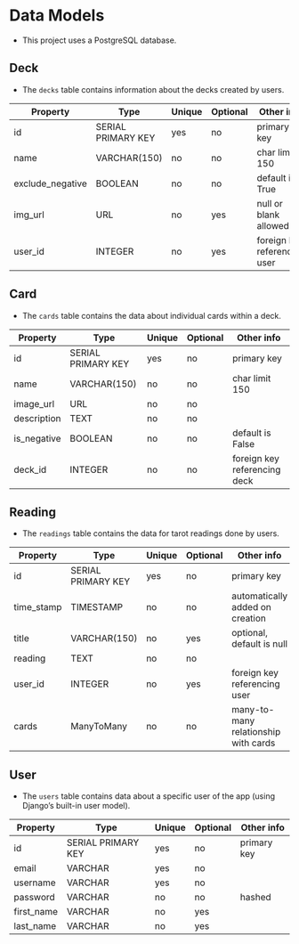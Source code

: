 # Data Models

- This project uses a PostgreSQL database.


## Deck

- The `decks` table contains information about the decks created by users.

| Property         | Type              | Unique | Optional | Other info                      |
|------------------|-------------------|--------|----------|---------------------------------|
| id               | SERIAL PRIMARY KEY | yes    | no       | primary key                     |
| name             | VARCHAR(150)       | no     | no       | char limit 150                  |
| exclude_negative | BOOLEAN            | no     | no       | default is True                 |
| img_url          | URL                | no     | yes      | null or blank allowed           |
| user_id          | INTEGER            | no     | yes      | foreign key referencing user    |


## Card

- The `cards` table contains the data about individual cards within a deck.

| Property    | Type              | Unique | Optional | Other info                      |
|-------------|-------------------|--------|----------|---------------------------------|
| id          | SERIAL PRIMARY KEY | yes    | no       | primary key                     |
| name        | VARCHAR(150)       | no     | no       | char limit 150                  |
| image_url   | URL                | no     | no       |                                 |
| description | TEXT               | no     | no       |                                 |
| is_negative | BOOLEAN            | no     | no       | default is False                |
| deck_id     | INTEGER            | no     | no       | foreign key referencing deck    |


## Reading

- The `readings` table contains the data for tarot readings done by users.

| Property    | Type              | Unique | Optional | Other info                      |
|-------------|-------------------|--------|----------|---------------------------------|
| id          | SERIAL PRIMARY KEY | yes    | no       | primary key                     |
| time_stamp  | TIMESTAMP          | no     | no       | automatically added on creation |
| title       | VARCHAR(150)       | no     | yes      | optional, default is null       |
| reading     | TEXT               | no     | no       |                                 |
| user_id     | INTEGER            | no     | yes      | foreign key referencing user    |
| cards       | ManyToMany         | no     | no       | many-to-many relationship with cards |


## User

- The `users` table contains data about a specific user of the app (using Django’s built-in user model).

| Property    | Type              | Unique | Optional | Other info   |
|-------------|-------------------|--------|----------|--------------|
| id          | SERIAL PRIMARY KEY | yes    | no       | primary key  |
| email       | VARCHAR            | yes    | no       |              |
| username    | VARCHAR            | yes    | no       |              |
| password    | VARCHAR            | no     | no       | hashed       |
| first_name  | VARCHAR            | no     | yes      |              |
| last_name   | VARCHAR            | no     | yes      |              |
